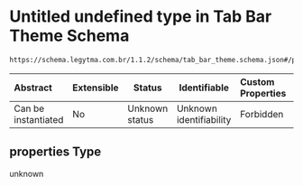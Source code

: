 # Untitled undefined type in Tab Bar Theme Schema

```txt
https://schema.legytma.com.br/1.1.2/schema/tab_bar_theme.schema.json#/properties
```




| Abstract            | Extensible | Status         | Identifiable            | Custom Properties | Additional Properties | Access Restrictions | Defined In                                                                                |
| :------------------ | ---------- | -------------- | ----------------------- | :---------------- | --------------------- | ------------------- | ----------------------------------------------------------------------------------------- |
| Can be instantiated | No         | Unknown status | Unknown identifiability | Forbidden         | Allowed               | none                | [tab_bar_theme.schema.json\*](../schema/tab_bar_theme.schema.json) |

## properties Type

unknown
